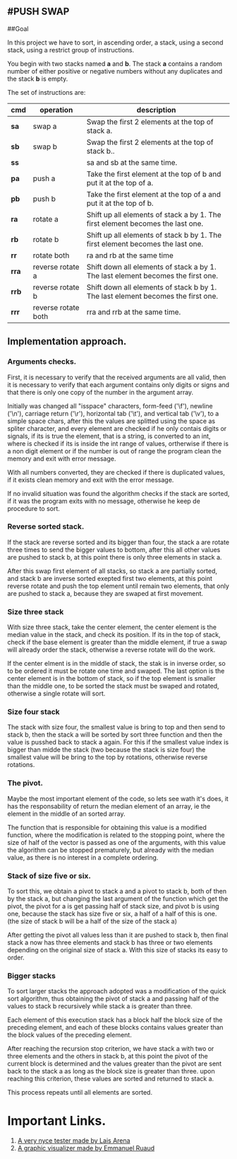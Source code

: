 #PUSH SWAP
---

##Goal

In this project we have to sort, in ascending order, a stack, using a second stack, using a restrict group of instructions.

You begin with two stacks named **a** and **b**. The stack **a** contains a random number of either positive or negative numbers without any duplicates and the stack **b** is empty.

The set of instructions are:

| cmd | operation | description |
|------|----|--------------|
|**sa** | swap a | Swap the first 2 elements at the top of stack a.|
|**sb** | swap b | Swap the first 2 elements at the top of stack b..|
|**ss** | |sa and sb at the same time.|
|**pa** | push a | Take the first element at the top of b and put it at the top of a.|
|**pb** | push b | Take the first element at the top of a and put it at the top of b.|
|**ra** | rotate a | Shift up all elements of stack a by 1. The first element becomes the last one.|
|**rb** | rotate b | Shift up all elements of stack b by 1. The first element becomes the last one.|
|**rr** | rotate both | ra and rb at the same time|
|**rra** | reverse rotate a | Shift down all elements of stack a by 1. The last element becomes the first one.|
|**rrb** | reverse rotate b | Shift down all elements of stack b by 1. The last element becomes the first one.|
|**rrr**  | reverse rotate both | rra and rrb at the same time.|

## Implementation approach.

### Arguments checks.

First, it is necessary to verify that the received arguments are all valid, then it is necessary to verify that each argument contains only digits or signs and that there is only one copy of the number in the argument array.

Initially was changed all "isspace" characters, form-feed ('\f'), newline ('\n'), carriage return ('\r'), horizontal tab ('\t'), and vertical tab ('\v'), to a simple space chars, after this the values are splitted using the space as spliter character, and every element are checked if he only contais digits or signals, if its is true the element, that is a string, is converted to an int, where is checked if its is inside the int range of values, ortherwise if there is a non digit element or if the number is out of range the program clean the memory  and exit with error message.

With all numbers converted, they are checked if there is duplicated values, if it exists clean memory and exit with the error message.

If no invalid situation was found the algorithm checks if the stack are sorted, if it was the program exits with no message, otherwise he keep de procedure to sort.

### Reverse sorted stack.

If the stack are reverse sorted and its bigger than four, the stack a are rotate three times to send the bigger values to bottom, after this all other values are pushed to stack b, at this point there is only three elements in stack a.

After this swap first element of all stacks, so stack a are partially sorted, and stack b are inverse sorted exepted first two elements, at this point reverse rotate and push the top element until remain two elements, that only are pushed to stack a, because they are swaped at first movement.

### Size three stack

With size three stack, take the center element, the center element is the median value in the stack, and check its position. If its in the top of stack, check if the base element is greater than the middle element, if true a swap will already order the stack, otherwise a reverse rotate will do the work.

If the center elment is in the middle of stack, the stak is in inverse order, so to be ordered it must be rotate one time and swaped. The last option is the center element is in the bottom of stack, so if the top element is smaller than the middle one, to be sorted the stack must be swaped and rotated, otherwise a single rotate will sort.

### Size four stack

The stack with size four, the smallest value is bring to top and then send to stack b, then the stack a will be sorted by sort three function and then the value is pusshed back to stack a again. For this if the smallest value index is bigger than midde the stack (two because the stack is size four) the smallest value will be bring to the top by rotations, otherwise reverse rotations.

### The pivot.

Maybe the most important element of the code, so lets see wath it's does, it has the responsability of return the median element of an array, ie the element in the middle of an sorted array.

The function that is responsible for obtaining this value is a modified function, where the modification is related to the stopping point, where the size of half of the vector is passed as one of the arguments, with this value the algorithm can be stopped prematurely, but already with the median value, as there is no interest in a complete ordering.

### Stack of size five or six.

To sort this, we obtain a pivot to stack a and a pivot to stack b, both of then by the stack a, but changing the last argument of the function which get the pivot, the pivot for a is get passing half of stack size, and pivot b is using one, because the stack has size five or six, a half of a half of this is one. (the size of stack b  will be a half of the size of the stack a)

After getting the pivot all values less than it are pushed to stack b, then final stack a now has three elements and stack b has three or two elements depending on the original size of stack a. With this size of stacks its easy to order.

### Bigger stacks

To sort larger stacks the approach adopted was a modification of the quick sort algorithm, thus obtaining the pivot of stack a and passing half of the values to stack b recursively while stack a is greater than three.

Each element of this execution stack has a block half the block size of the preceding element, and each of these blocks contains values greater than the block values of the preceding element.

After reaching the recursion stop criterion, we have stack a with two or three elements and the others in stack b, at this point the pivot of the current block is determined and the values greater than the pivot are sent back to the stack a as long as the block size is greater than three. upon reaching this criterion, these values are sorted and returned to stack a.

This process repeats until all elements are sorted.

# Important Links.
1. [A very nyce tester made by Lais Arena](https://github.com/laisarena/push_swap_tester)
1. [A graphic visualizer made by Emmanuel Ruaud](https://github.com/o-reo/push_swap_visualizer)
